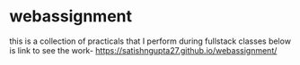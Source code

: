 # webassignment
this is a collection of practicals that I perform during fullstack classes
below is link to see the work-
https://satishngupta27.github.io/webassignment/
